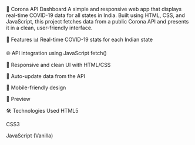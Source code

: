 🦠 Corona API Dashboard
A simple and responsive web app that displays real-time COVID-19 data for all states in India. Built using HTML, CSS, and JavaScript, this project fetches data from a public Corona API and presents it in a clean, user-friendly interface.

🚀 Features
📊 Real-time COVID-19 stats for each Indian state

🌐 API integration using JavaScript fetch()

🎨 Responsive and clean UI with HTML/CSS

🔄 Auto-update data from the API

📱 Mobile-friendly design

📸 Preview



🛠️ Technologies Used
HTML5

CSS3

JavaScript (Vanilla)

